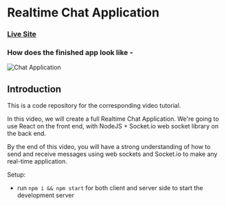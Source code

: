 # Realtime Chat Application

### [Live Site](https://realtime-chat-application.netlify.com)

### How does the finished app look like - 

![Chat Application](https://github.com/Prashoon123/project_chat_application/blob/master/ImagesForReadme/img-chat-page.png)

## Introduction
This is a code repository for the corresponding video tutorial. 

In this video, we will create a full Realtime Chat Application. We're going to use  React on the front end, with NodeJS + Socket.io web socket library on the back end. 

By the end of this video, you will have a strong understanding of how to send and receive messages using web sockets and Socket.io to make any real-time application.

Setup:
- run ```npm i && npm start``` for both client and server side to start the development server
